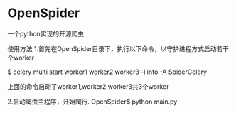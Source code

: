 # OpenSpider
一个python实现的开源爬虫

使用方法
1.首先在OpenSpider目录下，执行以下命令，以守护进程方式启动若干个worker

$ celery multi start worker1 worker2 worker3 -l info -A SpiderCelery

上面的命令启动了worker1,worker2,worker3共3个worker

2.启动爬虫主程序，开始爬行.
OpenSpider$ python main.py  
